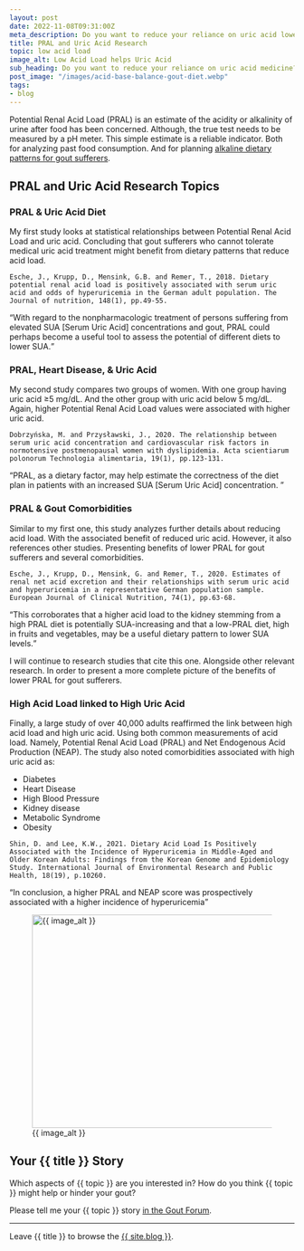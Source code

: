 ```yaml
---
layout: post
date: 2022-11-08T09:31:00Z
meta_description: Do you want to reduce your reliance on uric acid lowering drugs? See how low acid load dietary patterns can reduce uric acid.
title: PRAL and Uric Acid Research
topic: low acid load
image_alt: Low Acid Load helps Uric Acid
sub_heading: Do you want to reduce your reliance on uric acid medicine? Consider the benefits of alkaline dietary patterns for gout.
post_image: "/images/acid-base-balance-gout-diet.webp"
tags:
- blog
---
```

<p>Potential Renal Acid Load (PRAL) is an estimate of the acidity or alkalinity of urine after food has been concerned. Although, the true test needs to be measured by a pH meter. This simple estimate is a reliable indicator. Both for analyzing past food consumption. And for planning <a href="https://goutpal.com/gout-resources/dieter/80-intro/alkaline-gout-diets/">alkaline dietary patterns for gout sufferers</a>.</p>
<h2 id="pralanduricacidresearchtopics">PRAL and Uric Acid Research Topics</h2>
<h3 id="diet">PRAL &amp; Uric Acid Diet</h3>
<p>My first study looks at statistical relationships between Potential Renal Acid Load and uric acid. Concluding that gout sufferers who cannot tolerate medical uric acid treatment might benefit from dietary patterns that reduce acid load.</p>
<p><code>Esche, J., Krupp, D., Mensink, G.B. and Remer, T., 2018. Dietary potential renal acid load is positively associated with serum uric acid and odds of hyperuricemia in the German adult population. The Journal of nutrition, 148(1), pp.49-55.</code></p>
<p><q cite="https://doi.org/10.1093/jn/nxx003">With regard to the nonpharmacologic treatment of persons suffering from elevated SUA [Serum Uric Acid] concentrations and gout, PRAL could perhaps become a useful tool to assess the potential of different diets to lower SUA.</q></p>
<h3 id="heart">PRAL, Heart Disease, &amp; Uric Acid</h3>
<p>My second study compares two groups of women. With one group having uric acid ≥5 mg/dL. And the other group with uric acid below 5 mg/dL. Again, higher Potential Renal Acid Load values were associated with higher uric acid.</p>
<p><code>Dobrzyńska, M. and Przysławski, J., 2020. The relationship between serum uric acid concentration and cardiovascular risk factors in normotensive postmenopausal women with dyslipidemia. Acta scientiarum polonorum Technologia alimentaria, 19(1), pp.123-131.</code></p>
<p><q cite="https://doi.org/10.17306/J.AFS.2020.0740">PRAL, as a dietary factor, may help estimate the correctness of the diet plan in patients with an increased SUA [Serum Uric Acid] concentration. </q></p>
<h3 id="comorbidities">PRAL &amp; Gout Comorbidities</h3>
<p>Similar to my first one, this study analyzes further details about reducing acid load. With the associated benefit of reduced uric acid. However, it also references other studies. Presenting benefits of lower PRAL for gout sufferers and several comorbidities.</p>
<p><code>Esche, J., Krupp, D., Mensink, G. and Remer, T., 2020. Estimates of renal net acid excretion and their relationships with serum uric acid and hyperuricemia in a representative German population sample. European Journal of Clinical Nutrition, 74(1), pp.63-68.</code></p>
<p><q cite="https://doi.org/10.1038/s41430-020-0688-2">This corroborates that a higher acid load to the kidney stemming from a high PRAL diet is potentially SUA-increasing and that a low-PRAL diet, high in fruits and vegetables, may be a useful dietary pattern to lower
SUA levels.</q></p>
<p>I will continue to research studies that cite this one. Alongside other relevant research. In order to present a more complete picture of the benefits of lower PRAL for gout sufferers.</p>
<h3 id="high">High Acid Load linked to High Uric Acid</h3>
<p>Finally, a large study of over 40,000 adults reaffirmed the link between high acid load and high uric acid. Using both common measurements of acid load. Namely, Potential Renal Acid Load (PRAL) and Net Endogenous Acid Production (NEAP). The study also noted comorbidities associated with high uric acid as:</p>
<ul>
<li>Diabetes</li>
<li>Heart Disease</li>
<li>High Blood Pressure</li>
<li>Kidney disease</li>
<li>Metabolic Syndrome</li>
<li>Obesity</li>
</ul>
<p><code>Shin, D. and Lee, K.W., 2021. Dietary Acid Load Is Positively Associated with the Incidence of Hyperuricemia in Middle-Aged and Older Korean Adults: Findings from the Korean Genome and Epidemiology Study. International Journal of Environmental Research and Public Health, 18(19), p.10260.</code></p>
<p><q cite="https://doi.org/10.3390/ijerph181910260">In conclusion, a higher PRAL and NEAP score was prospectively associated with a higher incidence of hyperuricemia</q></p>
<figure class="inner" id="image">
<img height="377" width="610" alt="{{ image_alt }}" src="{{ post_image }}">
  <figcaption>{{ image_alt }}</figcaption>
</figure>
<h2 id="next">Your {{ title }} Story</h2>
<p>Which aspects of {{ topic }} are you interested in? How do you think {{ topic }} might help or hinder your gout?</p>
<p>Please tell me your {{ topic }} story <a href="https://links.goutpal.com/p/goutpal-links-gout-discussions?a=888958067">in the Gout Forum</a>.</p>
<p></p><hr>
Leave {{ title }} to browse the <a href="/blog">{{ site.blog }}</a>.
